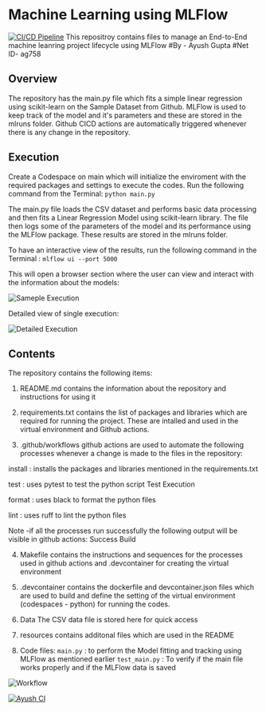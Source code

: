 # Machine Learning using MLFlow
[![CI/CD Pipeline](https://github.com/nogibjj/Individual_Project4_Ayush/actions/workflows/actions.yml/badge.svg)](https://github.com/nogibjj/Individual_Project4_Ayush/actions/workflows/actions.yml)
This repositroy contains files to manage an End-to-End machine leanring project lifecycle using MLFlow
#By - Ayush Gupta
#Net ID- ag758

## Overview
The repository has the main.py file which fits a simple linear regression using scikit-learn on the Sample Dataset from Github.
MLFlow is used to keep track of the model and it's parameters and these are stored in the mlruns folder. Github CICD actions are automatically triggered whenever there is any change in the repository.

## Execution
Create a Codespace on main which will initialize the enviroment with the required packages and settings to execute the codes. Run the following command from the Terminal:
```python main.py```

The main.py file loads the CSV dataset and performs basic data processing and then fits a Linear Regression Model using scikit-learn library.
The file then logs some of the parameters of the model and its performance using the MLFlow package. These results are stored in the mlruns folder.

To have an interactive view of the results, run the following command in the Terminal :
```mlflow ui --port 5000```

This will open a browser section where the user can view and interact with the information about the models:

![ Sameple Execution](https://github.com/nogibjj/Week_12_Mini_Project_Ayush/blob/main/sample_execution.png)

Detailed view of single execution:

![ Detailed Execution](https://github.com/nogibjj/Week_12_Mini_Project_Ayush/blob/main/sample_execution_2.png)


## Contents
The repository contains the following items:

1. README.md
contains the information about the repository and instructions for using it

2. requirements.txt
contains the list of packages and libraries which are required for running the project. These are intalled and used in the virtual environment and Github actions.

3. .github/workflows
github actions are used to automate the following processes whenever a change is made to the files in the repository:

install : installs the packages and libraries mentioned in the requirements.txt

test : uses pytest to test the python script Test Execution

format : uses black to format the python files

lint : uses ruff to lint the python files

Note -if all the processes run successfully the following output will be visible in github actions: Success Build

4. Makefile
contains the instructions and sequences for the processes used in github actions and .devcontainer for creating the virtual environment

5. .devcontainer
contains the dockerfile and devcontainer.json files which are used to build and define the setting of the virtual environment (codespaces - python) for running the codes.

6. Data
The CSV data file is stored here for quick access

7. resources
contains additonal files which are used in the README

8. Code files:
```main.py``` : to perform the Model fitting and tracking using MLFlow as mentioned earlier
```test_main.py``` : To verify if the main file works properly and if the MLFlow data is saved


![Workflow](https://github.com/ayushg245/IDS-706-Proj1/blob/main/GitHub.png)



[![Ayush CI](https://github.com/ayushg245/IDS-706-Proj1/actions/workflows/cicd.yml/badge.svg)](https://github.com/ayushg245/IDS-706-Proj1/actions/workflows/cicd.yml)

